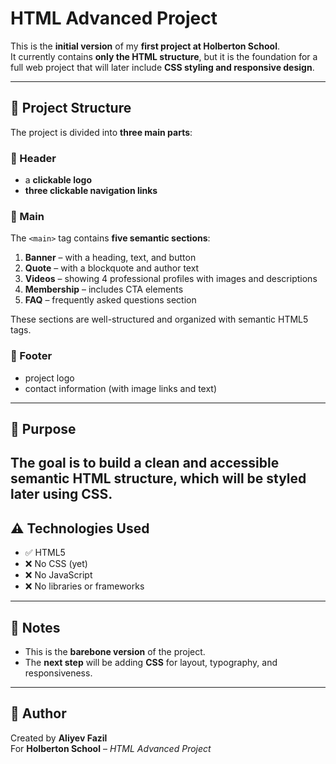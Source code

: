 # HTML Advanced Project

This is the **initial version** of my **first project at Holberton School**.  
It currently contains **only the HTML structure**, but it is the foundation for a full web project that will later include **CSS styling and responsive design**.

---

## 📂 Project Structure

The project is divided into **three main parts**:

### 🔹 Header

- a **clickable logo**
- **three clickable navigation links**

### 🔹 Main

The `<main>` tag contains **five semantic sections**:

1. **Banner** – with a heading, text, and button
2. **Quote** – with a blockquote and author text
3. **Videos** – showing 4 professional profiles with images and descriptions
4. **Membership** – includes CTA elements
5. **FAQ** – frequently asked questions section

These sections are well-structured and organized with semantic HTML5 tags.

### 🔹 Footer

- project logo
- contact information (with image links and text)

---

## 🎯 Purpose

The goal is to build a **clean and accessible semantic HTML structure**, which will be **styled later using CSS**.  
---

## ⚠️ Technologies Used

- ✅ HTML5  
- ❌ No CSS (yet)  
- ❌ No JavaScript  
- ❌ No libraries or frameworks

---

## 📌 Notes

- This is the **barebone version** of the project.
- The **next step** will be adding **CSS** for layout, typography, and responsiveness.

---

## 👤 Author

Created by **Aliyev Fazil**  
For **Holberton School** – *HTML Advanced Project*
